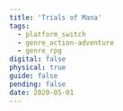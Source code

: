 ```yaml
---
title: 'Trials of Mana'
tags:
  - platform_switch
  - genre_action-adventure
  - genre_rpg
digital: false
physical: true
guide: false
pending: false
date: 2020-05-01
---
```

